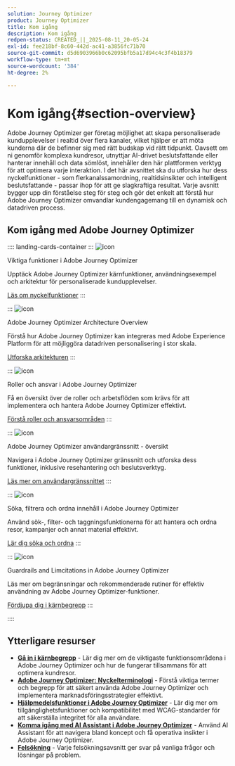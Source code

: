 ```yaml
---
solution: Journey Optimizer
product: Journey Optimizer
title: Kom igång
description: Kom igång
redpen-status: CREATED_||_2025-08-11_20-05-24
exl-id: fee218bf-8c60-442d-ac41-a3856fc71b70
source-git-commit: d5d6903966b0c62095bfb5a17d94c4c3f4b18379
workflow-type: tm+mt
source-wordcount: '384'
ht-degree: 2%

---
```


# Kom igång{#section-overview}

Adobe Journey Optimizer ger företag möjlighet att skapa personaliserade kundupplevelser i realtid över flera kanaler, vilket hjälper er att möta kunderna där de befinner sig med rätt budskap vid rätt tidpunkt. Oavsett om ni genomför komplexa kundresor, utnyttjar AI-drivet beslutsfattande eller hanterar innehåll och data sömlöst, innehåller den här plattformen verktyg för att optimera varje interaktion. I det här avsnittet ska du utforska hur dess nyckelfunktioner - som flerkanalssamordning, realtidsinsikter och intelligent beslutsfattande - passar ihop för att ge slagkraftiga resultat. Varje avsnitt bygger upp din förståelse steg för steg och gör det enkelt att förstå hur Adobe Journey Optimizer omvandlar kundengagemang till en dynamisk och datadriven process.

## Kom igång med Adobe Journey Optimizer

:::: landing-cards-container
:::
![icon](https://cdn.experienceleague.adobe.com/icons/book.svg)

Viktiga funktioner i Adobe Journey Optimizer

Upptäck Adobe Journey Optimizer kärnfunktioner, användningsexempel och arkitektur för personaliserade kundupplevelser.

[Läs om nyckelfunktioner](../using/start/get-started.md)
:::

:::
![icon](https://cdn.experienceleague.adobe.com/icons/code-branch.svg)

Adobe Journey Optimizer Architecture Overview

Förstå hur Adobe Journey Optimizer kan integreras med Adobe Experience Platform för att möjliggöra datadriven personalisering i stor skala.

[Utforska arkitekturen](../using/start/architecture-concepts-redpen.md)
:::

:::
![icon](https://cdn.experienceleague.adobe.com/icons/list-check.svg)

Roller och ansvar i Adobe Journey Optimizer

Få en översikt över de roller och arbetsflöden som krävs för att implementera och hantera Adobe Journey Optimizer effektivt.

[Förstå roller och ansvarsområden](../using/start/quick-start.md)
:::

:::
![icon](https://cdn.experienceleague.adobe.com/icons/gear.svg)

Adobe Journey Optimizer användargränssnitt - översikt

Navigera i Adobe Journey Optimizer gränssnitt och utforska dess funktioner, inklusive resehantering och beslutsverktyg.

[Läs mer om användargränssnittet](../using/start/user-interface.md)
:::

:::
![icon](https://cdn.experienceleague.adobe.com/icons/circle-play.svg)

Söka, filtrera och ordna innehåll i Adobe Journey Optimizer

Använd sök-, filter- och taggningsfunktionerna för att hantera och ordna resor, kampanjer och annat material effektivt.

[Lär dig söka och ordna](../using/start/search-filter-categorize.md)
:::

:::
![icon](https://cdn.experienceleague.adobe.com/icons/puzzle-piece.svg)

Guardrails and Limcitations in Adobe Journey Optimizer

Läs mer om begränsningar och rekommenderade rutiner för effektiv användning av Adobe Journey Optimizer-funktioner.

[Fördjupa dig i kärnbegrepp](../using/start/guardrails.md)
:::

::::


## Ytterligare resurser

- **[Gå in i kärnbegrepp](../using/start/functional-areas-redpen.md)** - Lär dig mer om de viktigaste funktionsområdena i Adobe Journey Optimizer och hur de fungerar tillsammans för att optimera kundresor.
- **[Adobe Journey Optimizer: Nyckelterminologi](../using/start/terminology-md-redpen.md)** - Förstå viktiga termer och begrepp för att säkert använda Adobe Journey Optimizer och implementera marknadsföringsstrategier effektivt.
- **[Hjälpmedelsfunktioner i Adobe Journey Optimizer](../using/start/accessibility.md)** - Lär dig mer om tillgänglighetsfunktioner och kompatibilitet med WCAG-standarder för att säkerställa integritet för alla användare.
- **[Komma igång med AI Assistant i Adobe Journey Optimizer](../using/start/ai-assistant.md)** - Använd AI Assistant för att navigera bland koncept och få operativa insikter i Adobe Journey Optimizer.
- **[Felsökning](../using/start/troubleshooting.md)** - Varje felsökningsavsnitt ger svar på vanliga frågor och lösningar på problem.

